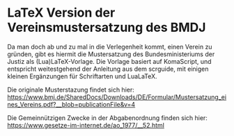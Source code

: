 # LaTeX Version der Vereinsmustersatzung des BMDJ

Da man doch ab und zu mal in die Verlegenheit kommt, einen Verein zu gründen, gibt es hiermit die Mustersatzung des Bundesministeriums der Justiz als (Lua)LaTeX-Vorlage. Die Vorlage basiert auf KomaScript, und entspricht weitestgehend der Anleitung aus dem scrguide, mit einigen kleinen Ergänzungen für Schriftarten und LuaLaTeX.

Die originale Musterstazung findet sich hier: <https://www.bmj.de/SharedDocs/Downloads/DE/Formular/Mustersatzung_eines_Vereins.pdf?__blob=publicationFile&v=4>

Die Gemeinnützigen Zwecke in der Abgabenordnung finden sich hier: <https://www.gesetze-im-internet.de/ao_1977/__52.html>

